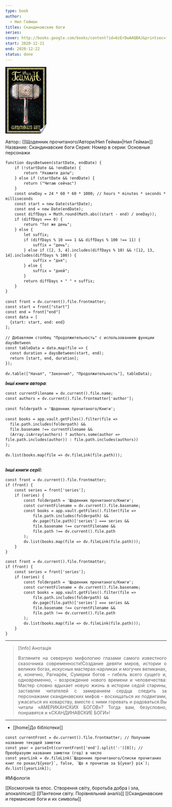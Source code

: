 ```yaml
---
type: book
author:
  - Нил Гейман
titles: Скандинавские боги
series:
cover: http://books.google.com/books/content?id=6zErDwAAQBAJ&printsec=frontcover&img=1&zoom=1&edge=curl&source=gbs_api
start: 2020-12-21
end: 2020-12-22
status: done
---
```

![cover|150](media/cover!150-111.jpg)

Автор:: [[Щоденник прочитаного/Автори/Нил Гейман|Нил Гейман]]
Название: Скандинавские боги
Серия:
Номер в серии:
Основные персонажи

```dataviewjs
function daysBetween(startDate, endDate) {
	if (!startDate && !endDate) { 
		return "Укажите даты"; 
	} else if (startDate && !endDate) {
		return ("Читаю сейчас")
	}
	const oneDay = 24 * 60 * 60 * 1000; // hours * minutes * seconds * milliseconds
	const start = new Date(startDate);
	const end = new Date(endDate);
	const diffDays = Math.round(Math.abs((start - end) / oneDay));
	if (diffDays === 0) {
		return "Тот же день";   
	} else {
		let suffix;     
	    if (diffDays % 10 === 1 && diffDays % 100 !== 11) {
		    suffix = "день";     
	    } else if ([2, 3, 4].includes(diffDays % 10) && ![12, 13, 14].includes(diffDays % 100)) {
			suffix = "дня";     
		} else {       
			suffix = "дней";     
		}          
		return diffDays + " " + suffix;   
	} 
}  

const front = dv.current().file.frontmatter;
const start = front["start"]
const end = front["end"]
const data = [
  {start: start, end: end}
];

// Добавляем столбец "Продолжительность" с использованием функции daysBetween
const tableData = data.map(file => {
  const duration = daysBetween(start, end);
  return [start, end, duration];
});

dv.table(["Начал", "Закончил", "Продолжительность"], tableData);
```
***Інші книги автора***:
```dataviewjs
const currentFilename = dv.current().file.name;
const authors = dv.current().file.frontmatter['author'];

const folderpath = 'Щоденник прочитаного/Книги';

const books = app.vault.getFiles().filter(file =>
  file.path.includes(folderpath) &&
  file.basename !== currentFilename &&
  (Array.isArray(authors) ? authors.some(author => file.path.includes(author)) : file.path.includes(authors))
);

dv.list(books.map(file => dv.fileLink(file.path)));


```
***Інші книги серії:***
```dataviewjs
const front = dv.current().file.frontmatter;
if (front) {
	const series = front['series'];
	if (series) {
		const folderpath = 'Щоденник прочитаного/Книги';
		const currentFilename = dv.current().file.basename;
		const books = app.vault.getFiles().filter(file =>  
			file.path.includes(folderpath) && 
			dv.page(file.path)['series'] === series && 
			file.basename !== currentFilename &&
			file.path !== dv.current().file.path 
		);
		dv.list(books.map(file => dv.fileLink(file.path)));
	}
}

```

```dataviewjs
const front = dv.current().file.frontmatter;
if (front) {
	const series = front['series'];
	if (series) {
		const folderpath = 'Щоденник прочитаного/Книги';
		const currentFilename = dv.current().file.basename;
		const books = app.vault.getFiles().filter(file =>  
			file.path.includes(folderpath) && 
			dv.page(file.path)['series'] === series && 
			file.basename !== currentFilename &&
			file.path !== dv.current().file.path 
		);
		dv.list(books.map(file => dv.fileLink(file.path)));
	}
}

```

---
>[!info] Анотація
><p align="justify">Взгляните на северную мифологию глазами самого известного сказочника современности!Создание девяти миров, истории о великих богах, искусных мастерах-карликах и могучих великанах, и, конечно, Рагнарёк, Сумерки богов – гибель всего сущего и, одновременно, – возрождение нового времени и человечества: Мастер словно вдыхает новую жизнь в истории седой старины, заставляя читателей с замиранием сердца следить за персонажами скандинавских мифов – восхищаться их подвигами, ужасаться их коварству, вместе с ними горевать и радоваться.Вы читали «АМЕРИКАНСКИХ БОГОВ»? Тогда вам, безусловно, понравятся и «СКАНДИНАВСКИЕ БОГИ»!</p>

___
- [[home|До бібліотеки]]
```dataviewjs
const currentFront = dv.current().file.frontmatter; // Получаем название текущей заметки
const year = parseInt(currentFront['end'].split('-')[0]); // Преобразуем название заметки (год) в число
const yearLink = dv.fileLink(`Щоденник прочитаного/Списки прочитаних книг по роках/${year}`, false, `Що я прочитав за ${year} рік`);
dv.list([yearLink]);
```
#Міфологія

[[Космогонія та епос. Створення світу, боротьба добра і зла, апокаліпсис]]
[[Пантеони світу. Порівняльний аналіз]]
[[Скандинавские и германские боги и их символы]]